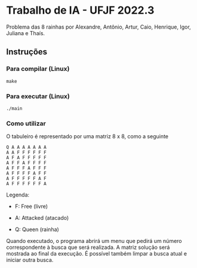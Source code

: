 # Trabalho de IA - UFJF 2022.3

Problema das 8 rainhas por Alexandre, Antônio, Artur, Caio, Henrique, Igor, Juliana e Thaís.

## Instruções

### Para compilar (Linux)

```
make
```

### Para executar (Linux)
```
./main
```

### Como utilizar
O tabuleiro é representado por uma matriz 8 x 8, como a seguinte
```
Q A A A A A A A
A A F F F F F F
A F A F F F F F
A F F A F F F F
A F F F A F F F
A F F F F A F F
A F F F F F A F
A F F F F F F A
```
Legenda: 

* F: Free (livre)

* A: Attacked (atacado)

* Q: Queen (rainha)

Quando executado, o programa abrirá um menu que pedirá um número correspondente à busca que será realizada. A matriz solução será mostrada ao final da execução. É possível também limpar a busca atual e iniciar outra busca. 